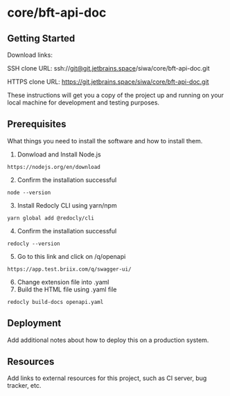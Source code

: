 # core/bft-api-doc



## Getting Started

Download links:

SSH clone URL: ssh://git@git.jetbrains.space/siwa/core/bft-api-doc.git

HTTPS clone URL: https://git.jetbrains.space/siwa/core/bft-api-doc.git



These instructions will get you a copy of the project up and running on your local machine for development and testing purposes.

## Prerequisites

What things you need to install the software and how to install them.

1. Donwload and Install Node.js

```
https://nodejs.org/en/download
```
2. Confirm the installation successful

```
node --version
```
3. Install Redocly CLI using yarn/npm

```
yarn global add @redocly/cli
```
4. Confirm the installation successful

```
redocly --version
```
5. Go to this link and click on /q/openapi

```
https://app.test.briix.com/q/swagger-ui/
```
6. Change extension file into .yaml
7. Build the HTML file using .yaml file

```
redocly build-docs openapi.yaml
```

## Deployment

Add additional notes about how to deploy this on a production system.

## Resources

Add links to external resources for this project, such as CI server, bug tracker, etc.
